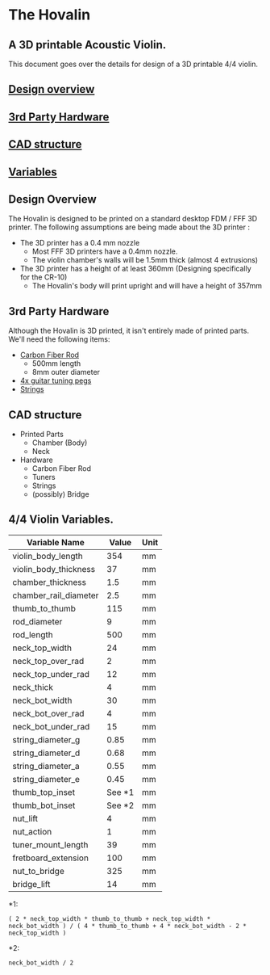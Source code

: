 # The Hovalin
## A 3D printable Acoustic Violin.

This document goes over the details for design of a 3D printable 4/4 violin.

## [Design overview](#design-overview-1)  
## [3rd Party Hardware](#3rd-party-hardware-1)  
## [CAD structure](#cad-structure-1)  
## [Variables](#44-violin-variables)  
  
## Design Overview  
The Hovalin is designed to be printed on a standard desktop FDM / FFF 3D printer.
The following assumptions are being made about the 3D printer :
  - The 3D printer has a 0.4 mm nozzle  
    - Most FFF 3D printers have a 0.4mm nozzle.
    - The violin chamber's walls will be 1.5mm thick (almost 4 extrusions)  
  - The 3D printer has a height of at least 360mm (Designing specifically for the CR-10) 
    - The Hovalin's body will print upright and will have a height of 357mm  

## 3rd Party Hardware
Although the Hovalin is 3D printed, it isn't entirely made of printed parts. We'll need the following items:
- [Carbon Fiber Rod](https://www.amazon.com/carbon-8mmx6mmx500mm-wrapped-glossy-finish/dp/B07DTB937Z/ref=sr_1_9?ie=UTF8&qid=1532236459&sr=8-9&keywords=500mm+8mm+carbon+fiber+rod)  
  - 500mm length  
  - 8mm outer diameter  
- [4x guitar tuning pegs](http://www.amazon.com/gp/product/B009AQIZYS/ref=as_li_tl?ie=UTF8&amp;camp=1789&amp;creative=9325&amp;creativeASIN=B009AQIZYS&amp;linkCode=as2&amp;tag=hovalin-20&amp;linkId=RR43FGQCYG63T4VS)  
- [Strings](http://www.amazon.com/gp/product/B0002Y6BJI/ref=as_li_tl?ie=UTF8&amp;camp=1789&amp;creative=9325&amp;creativeASIN=B0002Y6BJI&amp;linkCode=as2&amp;tag=hovalin-20&amp;linkId=RMBKSKN5ZX76LXDL)  

## CAD structure  
  - Printed Parts
    - Chamber (Body)
    - Neck
  - Hardware
    - Carbon Fiber Rod
    - Tuners
    - Strings
    - (possibly) Bridge


## 4/4 Violin Variables. 

| Variable Name         | Value   | Unit |
|-----------------------|---------|------|
| violin_body_length    | 354     | mm   |
| violin_body_thickness | 37      | mm   |
| chamber_thickness     | 1.5     | mm   |
| chamber_rail_diameter | 2.5     | mm   |
| thumb_to_thumb        | 115     | mm   |
| rod_diameter          | 9       | mm   |
| rod_length            | 500     | mm   |
| neck_top_width        | 24      | mm   |
| neck_top_over_rad     | 2       | mm   |
| neck_top_under_rad    | 12      | mm   |
| neck_thick            | 4       | mm   |
| neck_bot_width        | 30      | mm   |
| neck_bot_over_rad     | 4       | mm   |
| neck_bot_under_rad    | 15      | mm   |
| string_diameter_g     | 0.85    | mm   |
| string_diameter_d     | 0.68    | mm   |
| string_diameter_a     | 0.55    | mm   |
| string_diameter_e     | 0.45    | mm   |
| thumb_top_inset       | See *1  | mm   |
| thumb_bot_inset       | See *2  | mm   |
| nut_lift              | 4       | mm   |
| nut_action            | 1       | mm   |
| tuner_mount_length    | 39      | mm   |
| fretboard_extension   | 100     | mm   |
| nut_to_bridge         | 325     | mm   |
| bridge_lift           | 14      | mm   |

*1:  
```
( 2 * neck_top_width * thumb_to_thumb + neck_top_width * neck_bot_width ) / ( 4 * thumb_to_thumb + 4 * neck_bot_width - 2 * neck_top_width )
```  

*2:  
```
neck_bot_width / 2
```  
